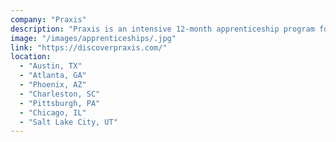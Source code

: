 ```yaml
---
company: "Praxis"
description: "Praxis is an intensive 12-month apprenticeship program for those who are entrepreneurial young people that want real-world career experience and a rigorous, self-directed educational experience."
image: "/images/apprenticeships/.jpg"
link: "https://discoverpraxis.com/"
location:
  - "Austin, TX"
  - "Atlanta, GA"
  - "Phoenix, AZ"
  - "Charleston, SC"
  - "Pittsburgh, PA"
  - "Chicago, IL"
  - "Salt Lake City, UT"
---
```

